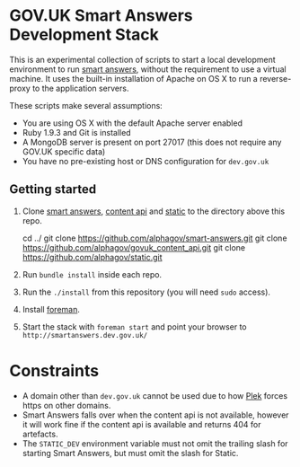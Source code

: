 # GOV.UK Smart Answers Development Stack

This is an experimental collection of scripts to start a local development environment to run [smart answers](https://github.com/alphagov/smart-answers), without the requirement to use a virtual machine. It uses the built-in installation of Apache on OS X to run a reverse-proxy to the application servers.

These scripts make several assumptions:

* You are using OS X with the default Apache server enabled
* Ruby 1.9.3 and Git is installed
* A MongoDB server is present on port 27017 (this does not require any GOV.UK specific data)
* You have no pre-existing host or DNS configuration for `dev.gov.uk`

## Getting started

1. Clone [smart answers](https://github.com/alphagov/smart-answers), [content api](https://github.com/alphagov/govuk_content_api) and [static](https://github.com/alphagov/static) to the directory above this repo.

    cd ../
    git clone https://github.com/alphagov/smart-answers.git
    git clone https://github.com/alphagov/govuk_content_api.git
    git clone https://github.com/alphagov/static.git

2. Run `bundle install` inside each repo.

3. Run the `./install` from this repository (you will need `sudo` access).

4. Install [foreman](http://rubygems.org/gems/foreman).

5. Start the stack with `foreman start` and point your browser to `http://smartanswers.dev.gov.uk/`

# Constraints

- A domain other than `dev.gov.uk` cannot be used due to how [Plek](https://github.com/alphagov/plek) forces https on other domains.
- Smart Answers falls over when the content api is not available, however it will work fine if the content api is available and returns 404 for artefacts.
- The `STATIC_DEV` environment variable must not omit the trailing slash for starting Smart Answers, but must omit the slash for Static.

